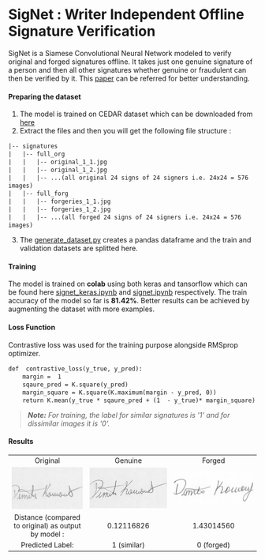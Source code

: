 # SigNet : Writer Independent Offline Signature Verification
SigNet is a Siamese Convolutional Neural Network modeled to verify original and forged signatures offline. It takes just one genuine signature of a person and then all other signatures whether genuine or fraudulent can then be verified by it. This [paper](https://arxiv.org/abs/1707.02131) can be referred for better understanding.

#### Preparing the dataset
1. The model is trained on CEDAR dataset which can be downloaded from [here](http://www.cedar.buffalo.edu/NIJ/data/signatures.rar)
2. Extract the files and then you will get the following file structure :
```
|-- signatures
|	|-- full_org
|	|	|-- original_1_1.jpg
|	|	|-- original_1_2.jpg
|	|	|-- ...(all original 24 signs of 24 signers i.e. 24x24 = 576 images)
|	|-- full_forg
|	|	|-- forgeries_1_1.jpg
|	|	|-- forgeries_1_2.jpg
|	|	|-- ...(all forged 24 signs of 24 signers i.e. 24x24 = 576 images)
```
3. The [generate_dataset.py](https://github.com/AtharvaKalsekar/SigNet/blob/master/generate_dataset.py) creates a pandas dataframe and the train and validation datasets are splitted here.


#### Training
The model is trained on **colab** using both keras and tansorflow which can be found here [signet_keras.ipynb](https://github.com/AtharvaKalsekar/SigNet/blob/master/signet_keras.ipynb) and [signet.ipynb](https://github.com/AtharvaKalsekar/SigNet/blob/master/signet.ipynb) respectively. The train accuracy of the model so far is **81.42%**. Better results can be achieved by augmenting the dataset with more examples.

#### Loss Function
Contrastive loss was used for the training purpose alongside RMSprop optimizer.
```
def  contrastive_loss(y_true, y_pred):
	margin =  1
	sqaure_pred = K.square(y_pred)
	margin_square = K.square(K.maximum(margin - y_pred, 0))
	return K.mean(y_true * sqaure_pred + (1  - y_true)* margin_square)
```
> ***Note:** For training, the label for similar signatures is '1' and for dissimilar images it is '0'.*

#### Results
| | | |
|:-------------------------:|:-------------------------:|:-------------------------:|
| Original | Genuine | Forged |
|<img src="https://github.com/AtharvaKalsekar/SigNet/blob/master/Test%20Images/org.png"> |  <img src="https://github.com/AtharvaKalsekar/SigNet/blob/master/Test%20Images/org_1.png">  |<img src="https://github.com/AtharvaKalsekar/SigNet/blob/master/Test%20Images/forg.png"> |
Distance (compared to original) as output by model : | 0.12116826 | 1.43014560 |
Predicted Label:| 1 (similar)  | 0 (forged) |
